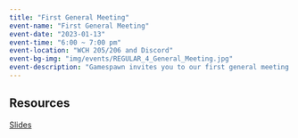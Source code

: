 ```yaml
---
title: "First General Meeting"
event-name: "First General Meeting"
event-date: "2023-01-13"
event-time: "6:00 ~ 7:00 pm"
event-location: "WCH 205/206 and Discord"
event-bg-img: "img/events/REGULAR_4_General_Meeting.jpg"
event-description: "Gamespawn invites you to our first general meeting where we'll be discussing events and socials planned throughout the quarter! Join us to see what cool and exciting things we have in store for you and stay tuned for our other events!"
---
```

## Resources
<a href="https://drive.google.com/drive/folders/1Z4z5990BTTfrNw-fzOqvwL-XaoKNPYRq?usp=sharing" class="btn-outlined-grey">Slides</a>